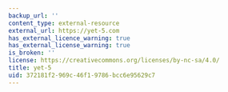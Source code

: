 ```yaml
---
backup_url: ''
content_type: external-resource
external_url: https://yet-5.com
has_external_licence_warning: true
has_external_license_warning: true
is_broken: ''
license: https://creativecommons.org/licenses/by-nc-sa/4.0/
title: yet-5
uid: 372181f2-969c-46f1-9786-bcc6e95629c7
---
```

